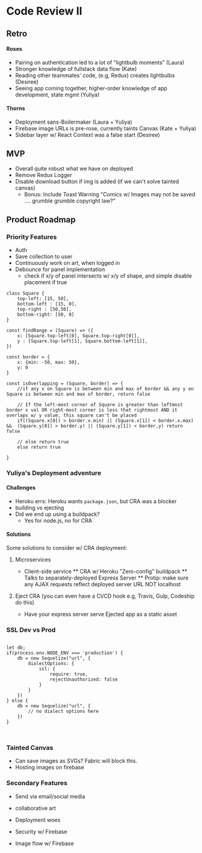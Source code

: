 # Code Review II

## Retro

#### Roses
* Pairing on authentication led to a lot of "lightbulb moments" (Laura)
* Stronger knowledge of fullstack data flow (Kate)
* Reading other teammates' code, (e.g, Redux) creates lightbulbs (Desiree)
* Seeing app coming together, higher-order knowledge of app development, state mgmt (Yuliya)

#### Thorns
* Deployment sans-Boilermaker (Laura + Yuliya)
* Firebase image URLs is pre-rose, currently taints Canvas (Kate + Yuliya)
* Sidebar layer w/ React Context was a false start (Desiree)


## MVP

* Overall quite robust what we have on deployed
* Remove Redux Logger
* Disable download button if img is added (if we can't solve tainted canvas)
    * Bonus: Include Toast Warning "Comics w/ Images may not be saved .... grumble grumble copyright law?"


## Product Roadmap

### Priority Features
* Auth
* Save collection to user
* Continuously work on art, when logged in
* Debounce for panel implementation
    * check if x/y of panel intersects w/ x/y of shape, and simple disable placement if true

```
class Square {
    top-left: [15, 50],
    bottom-left : [15, 0],
    top-right : [50,50],
    bottom-right: [50, 0]
}

const findRange = (Square) => ({
    x: [Square.top-left[0], Square.top-right[0]],
    y : [Square.top-left[1], Square.bottom-left[1]],
})

const border = {
    x: {min: -50, max: 50},
    y: 0
}

const isOverlapping = (Square, border) => {
    //if any x on Square is between min and max of border && any y on Square is between min and max of border, return false

    // If the left-most corner of Square is greater than leftmost border x val OR right-most corner is less that rightmost AND it overlaps w/ y value, this square can't be placed
    if((Square.x[0]) > border.x.min) || (Square.x[1]) < border.x.max) &&  (Square.y[0]) > border.y) || (Square.y[1]) < border,y) return false
    
    // else return true
    else return true
    
}

```

### Yuliya's Deployment adventure

#### Challenges
* Heroku errs: Heroku wants `package.json`, but CRA was a blocker
* building vs ejecting
* Did we end up using a buildpack?
    * Yes for node.js, no for CRA

#### Solutions

Some solutions to consider w/ CRA deployment:

1) Microservices
    * Client-side service
        ** CRA w/ Heroku "Zero-config" buildpack
        ** Talks to separately-deployed Express Server
        ** Protip: make sure any AJAX requests reflect deployed server URL NOT localhost

2) Eject CRA (you can even have a CI/CD hook e.g, Travis, Gulp, Codeship do this)
    * Have your express server serve Ejected app as a static asset


### SSL Dev vs Prod

```

let db;
if(process.env.NODE_ENV === 'production') {
    db = new Sequelize("url", {
        dialectOptions: {
            ssl: {
                require: true,
                rejectUnauthorized: false
            }
        }
    })
} else {
    db = new Sequelize("url", {
        // no dialect options here
    })
}



```

### Tainted Canvas
* Can save images as SVGs? Fabric will block this. 
* Hosting images on firebase 

### Secondary Features
* Send via email/social media
* collaborative art

* Deployment woes
* Security w/ Firebase
* Image flow w/ Firebase